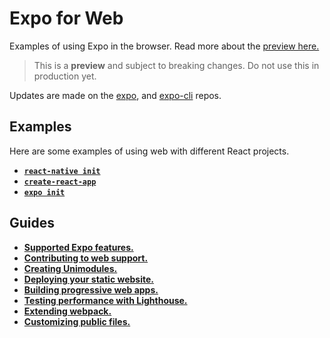 # Expo for Web

Examples of using Expo in the browser. Read more about the [preview here.][preview]

> This is a **preview** and subject to breaking changes. Do not use this in production yet.

Updates are made on the [expo](https://github.com/expo/expo-cli/), and [expo-cli](https://github.com/expo/expo/) repos.

## Examples

Here are some examples of using web with different React projects.

- [**`react-native init`**](react-native-init/README.md)
- [**`create-react-app`**](create-react-app-example/README.md)
- [**`expo init`**](expo-managed-workflow/README.md)

## Guides

- [**Supported Expo features.**](docs/FEATURES.md)
- [**Contributing to web support.**](docs/developing.md)
- [**Creating Unimodules.**](docs/adding-web-support-to-unimodules.md)
- [**Deploying your static website.**](docs/DEPLOYMENT.md)
- [**Building progressive web apps.**](docs/PWA.md)
- [**Testing performance with Lighthouse.**](docs/PERFORMANCE.md)
- [**Extending webpack.**](docs/WEBPACK.md)
- [**Customizing public files.**](docs/CUSTOMIZING-STATICS.md)

[preview]: https://blog.expo.io/expo-cli-and-sdk-web-support-beta-d0c588221375
